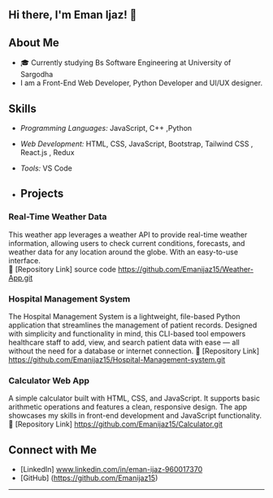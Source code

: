 ## Hi there, I'm Eman Ijaz! 👋

## About Me
- 🎓 Currently studying Bs Software Engineering at University of Sargodha  
- I am a Front-End Web Developer, Python Developer and UI/UX designer.

## Skills  
- *Programming Languages:* JavaScript, C++  ,Python
- *Web Development:* HTML, CSS, JavaScript, Bootstrap, Tailwind CSS  , React.js , Redux
- *Tools:*  VS Code

- ## Projects  
### Real-Time Weather Data
This weather app leverages a weather API to provide real-time weather information, allowing users to check current conditions, forecasts, and weather data for any location around the globe. With an easy-to-use interface.  
🔗 [Repository Link]
source code https://github.com/Emanijaz15/Weather-App.git

### Hospital Management System
The Hospital Management System is a lightweight, file-based Python application that streamlines the management of patient records. Designed with simplicity and functionality in mind, this CLI-based tool empowers healthcare staff to add, view, and search patient data with ease — all without the need for a database or internet connection.
🔗 [Repository Link]
https://github.com/Emanijaz15/Hospital-Management-system.git

### Calculator Web App
A simple calculator built with HTML, CSS, and JavaScript. It supports basic arithmetic operations and features a clean, responsive design. The app showcases my skills in front-end development and JavaScript functionality.
🔗 [Repository Link]
https://github.com/Emanijaz15/Calculator.git


## Connect with Me  
- [LinkedIn] www.linkedin.com/in/eman-ijaz-960017370 
- [GitHub] (https://github.com/Emanijaz15)


---
